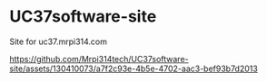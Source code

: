 # UC37software-site
Site for uc37.mrpi314.com


https://github.com/Mrpi314tech/UC37software-site/assets/130410073/a7f2c93e-4b5e-4702-aac3-bef93b7d2013

